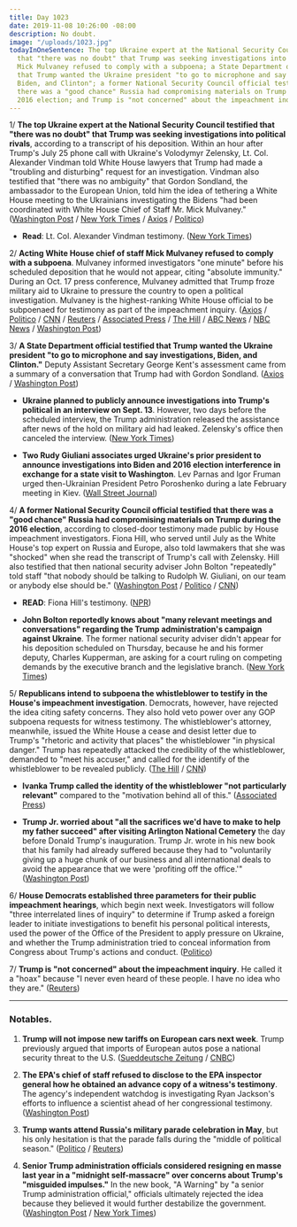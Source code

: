 ```yaml
---
title: Day 1023
date: 2019-11-08 10:26:00 -08:00
description: No doubt.
image: "/uploads/1023.jpg"
todayInOneSentence: The top Ukraine expert at the National Security Council testified
  that "there was no doubt" that Trump was seeking investigations into political rivals;
  Mick Mulvaney refused to comply with a subpoena; a State Department official testified
  that Trump wanted the Ukraine president "to go to microphone and say investigations,
  Biden, and Clinton"; a former National Security Council official testified that
  there was a "good chance" Russia had compromising materials on Trump during the
  2016 election; and Trump is "not concerned" about the impeachment inquiry.
---
```


1/ **The top Ukraine expert at the National Security Council testified that "there was no doubt" that Trump was seeking investigations into political rivals**, according to a transcript of his deposition. Within an hour after Trump's July 25 phone call with Ukraine's Volodymyr Zelensky, Lt. Col. Alexander Vindman told White House lawyers that Trump had made a "troubling and disturbing" request for an investigation. Vindman also testified that "there was no ambiguity" that Gordon Sondland, the ambassador to the European Union, told him the idea of tethering a White House meeting to the Ukrainians investigating the Bidens "had been coordinated with White House Chief of Staff Mr. Mick Mulvaney." ([Washington Post](https://www.washingtonpost.com/politics/trump-impeachment-inquiry-live-updates/2019/11/08/2b1e67dc-01b2-11ea-8501-2a7123a38c58_story.html) / [New York Times](https://www.nytimes.com/2019/11/08/us/politics/trump-impeachment.html) / [Axios](https://www.axios.com/alexander-vindman-fiona-hill-trump-impeachment-transcripts-0cae3c15-9f5b-4970-aabb-5520d44f9e00.html) / [Politico](https://www.politico.com/news/2019/11/08/alexander-vindman-impeachment-testimony-released-067872))

* **Read**: Lt. Col. Alexander Vindman testimony. ([New York Times](https://int.nyt.com/data/documenthelper/6431-colonel-alexander-vindman-testimony-transcript/6634a10333f8e6c82d2b/optimized/full.pdf#page=1))

2/ **Acting White House chief of staff Mick Mulvaney refused to comply with a subpoena**. Mulvaney informed investigators "one minute" before his scheduled deposition that he would not appear, citing "absolute immunity." During an Oct. 17 press conference, Mulvaney admitted that Trump froze military aid to Ukraine to pressure the country to open a political investigation. Mulvaney is the highest-ranking White House official to be subpoenaed for testimony as part of the impeachment inquiry. ([Axios](https://www.axios.com/mick-mulvaney-subpoena-trump-impeachment-1cff4400-3cce-4529-a65d-fb75ecd4a883.html) / [Politico](https://www.politico.com/news/2019/11/07/mick-mulvaney-subpoena-impeachment-000324) / [CNN](https://www.cnn.com/2019/11/07/politics/mick-mulvaney-subpoena/) / [Reuters](https://www.reuters.com/article/us-usa-trump-impeachment-mulvaney-idUSKBN1XI0BY) / [Associated Press](https://apnews.com/ba6efa0b917a48b29f872c677587286d) / [The Hill](https://thehill.com/homenews/administration/469595-mulvaney-defies-house-subpoena-cites-absolute-immunity-one-minute) / [ABC News](https://abcnews.go.com/Politics/trumps-chief-staff-mick-mulvaney-defies-subpoena-impeachment/story?id=66851319) / [NBC News](https://www.nbcnews.com/politics/trump-impeachment-inquiry/mick-mulvaney-defies-subpoena-skips-impeachment-deposition-n1078656) / [Washington Post](https://www.washingtonpost.com/politics/trump-impeachment-inquiry-live-updates/2019/11/07/a2fa1ad0-00e5-11ea-9518-1e76abc088b6_story.html))

3/ **A State Department official testified that Trump wanted the Ukraine president "to go to microphone and say investigations, Biden, and Clinton."** Deputy Assistant Secretary George Kent's assessment came from a summary of a conversation that Trump had with Gordon Sondland. ([Axios](https://www.axios.com/george-kent-ukraine-impeachment-transcript-b8a63c94-d83b-4d81-934c-394c5bce89e1.html) / [Washington Post](https://www.washingtonpost.com/national-security/trumps-demands-of-ukraine-came-down-to-three-words-investigations-biden-and-clinton-officials-testimony-shows/2019/11/07/d5ffab54-0197-11ea-8bab-0fc209e065a8_story.html))

* **Ukraine planned to publicly announce investigations into Trump's political in an interview on Sept. 13**. However, two days before the scheduled interview, the Trump administration released the assistance after news of the hold on military aid had leaked. Zelensky's office then canceled the interview. ([New York Times](https://www.nytimes.com/2019/11/07/world/europe/ukraine-trump-zelensky.html))

* **Two Rudy Giuliani associates urged Ukraine's prior president to announce investigations into Biden and 2016 election interference in exchange for a state visit to Washington**. Lev Parnas and Igor Fruman urged then-Ukrainian President Petro Poroshenko during a late February meeting in Kiev. ([Wall Street Journal](https://www.wsj.com/articles/giuliani-associates-urged-ukraines-prior-president-to-open-biden-election-probes-11573247707))

4/ **A former National Security Council official testified that there was a "good chance" Russia had compromising materials on Trump during the 2016 election**, according to closed-door testimony made public by House impeachment investigators. Fiona Hill, who served until July as the White House's top expert on Russia and Europe, also told lawmakers that she was "shocked" when she read the transcript of Trump's call with Zelensky. Hill also testified that then national security adviser John Bolton "repeatedly" told staff "that nobody should be talking to Rudolph W. Giuliani, on our team or anybody else should be." ([Washington Post](https://www.washingtonpost.com/politics/trump-impeachment-inquiry-live-updates/2019/11/08/2b1e67dc-01b2-11ea-8501-2a7123a38c58_story.html) / [Politico](https://www.politico.com/news/2019/11/08/fiona-hill-impeachment-testimony-released-067908) / [CNN](https://www.cnn.com/2019/11/08/politics/transcripts-released-fiona-hill-alexander-vindman/index.html))

* **READ**: Fiona Hill's testimony. ([NPR](https://www.npr.org/2019/11/08/777511592/read-testimony-of-fiona-hill-ex-white-house-russia-policy-official))

* **John Bolton reportedly knows about "many relevant meetings and conversations" regarding the Trump administration's campaign against Ukraine**. The former national security adviser didn't appear for his deposition scheduled on Thursday, because he and his former deputy, Charles Kupperman, are asking for a court ruling on competing demands by the executive branch and the legislative branch. ([New York Times](https://www.nytimes.com/2019/11/08/us/politics/john-bolton-ukraine.html))

5/ **Republicans intend to subpoena the whistleblower to testify in the House's impeachment investigation**. Democrats, however, have rejected the idea citing safety concerns. They also hold veto power over any GOP subpoena requests for witness testimony. The whistleblower's attorney, meanwhile, issued the White House a cease and desist letter due to Trump's "rhetoric and activity that places" the whistleblower "in physical danger." Trump has repeatedly attacked the credibility of the whistleblower, demanded to "meet his accuser," and called for the identify of the whistleblower to be revealed publicly. ([The Hill](https://thehill.com/homenews/house/469384-jordan-republicans-to-subpoena-whistleblower-to-testify-in-public-hearing) / [CNN](https://www.cnn.com/2019/11/07/politics/ukraine-whistleblower-trump-cease-and-desist/index.html))

* **Ivanka Trump called the identity of the whistleblower "not particularly relevant"** compared to the "motivation behind all of this." ([Associated Press](https://apnews.com/3282d6331648444aa85ea4c04ad71b6c))

* **Trump Jr. worried about "all the sacrifices we'd have to make to help my father succeed" after visiting Arlington National Cemetery** the day before Donald Trump's inauguration. Trump Jr. wrote in his new book that his family had already suffered because they had to "voluntarily giving up a huge chunk of our business and all international deals to avoid the appearance that we were 'profiting off the office.'" ([Washington Post](https://www.washingtonpost.com/politics/2019/11/07/visit-arlington-cemetery-reminded-donald-trump-jr-all-his-familys-sacrifices-he-writes/))

6/ **House Democrats established three parameters for their public impeachment hearings**, which begin next week. Investigators will follow "three interrelated lines of inquiry" to determine if Trump asked a foreign leader to initiate investigations to benefit his personal political interests, used the power of the Office of the President to apply pressure on Ukraine, and whether the Trump administration tried to conceal information from Congress about Trump's actions and conduct. ([Politico](https://www.politico.com/news/2019/11/07/house-republicans-want-whistleblower-testify-public-impeachment-hearings-067292))

7/ **Trump is "not concerned" about the impeachment inquiry**. He called it a "hoax" because "I never even heard of these people. I have no idea who they are." ([Reuters](https://www.reuters.com/article/us-usa-trump-impeachment-idUSKBN1XI19R))

---

### Notables.

1. **Trump will not impose new tariffs on European cars next week**. Trump previously argued that imports of European autos pose a national security threat to the U.S. ([Sueddeutsche Zeitung](https://www.sueddeutsche.de/politik/europa-juncker-bruessel-interview-1.4672518?reduced=true) / [CNBC](https://www.cnbc.com/2019/11/08/trump-wont-impose-tariffs-on-european-cars-eu-juncker-says.html))

2. **The EPA's chief of staff refused to disclose to the EPA inspector general how he obtained an advance copy of a witness's testimony**. The agency's independent watchdog is investigating Ryan Jackson's efforts to influence a scientist ahead of her congressional testimony. ([Washington Post](https://www.washingtonpost.com/climate-environment/2019/11/07/top-epa-official-watchdog-engaged-standoff-that-inspector-general-calls-flagrant-problem/))

3. **Trump wants attend Russia's military parade celebration in May**, but his only hesitation is that the parade falls during the "middle of political season." ([Politico](https://www.politico.com/news/2019/11/08/trump-russia-may-day-067831) / [Reuters](https://www.reuters.com/article/us-usa-trump-russia-idUSKBN1XI1UG))

4. **Senior Trump administration officials considered resigning en masse last year in a "midnight self-massacre" over concerns about Trump's "misguided impulses."** In the new book, "A Warning" by "a senior Trump administration official," officials ultimately rejected the idea because they believed it would further destabilize the government. ([Washington Post](https://www.washingtonpost.com/politics/book-by-anonymous-describes-trump-as-cruel-inept-and-a-danger-to-the-nation/2019/11/07/b6b6c6f2-0150-11ea-8bab-0fc209e065a8_story.html) / [New York Times](https://www.nytimes.com/2019/11/07/books/review/a-warning-anonymous-book-review-trump.html))